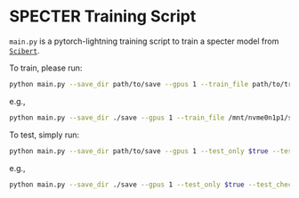 # SPECTER Training Script

`main.py` is a pytorch-lightning training script to train a specter model from [`Scibert`]( https://huggingface.co/allenai/scibert_scivocab_cased). 

To train, please run:

```bash
python main.py --save_dir path/to/save --gpus 1 --train_file path/to/training_set --dev_file path/to/val_set --test_file path/to/test_set --batch_size 2 --num_workers 0 --num_epochs 4 --grad_accum 256
```
e.g.,
```bash
python main.py --save_dir ./save --gpus 1 --train_file /mnt/nvme0n1p1/specterdata/train.pkl --dev_file /mnt/nvme0n1p1/specterdata/val.pkl --test_file /mnt/nvme0n1p1/specterdata/val.pkl --batch_size 2 --num_workers 0 --num_epochs 4 --grad_accum 256
```

To test, simply run:

```bash
python main.py --save_dir path/to/save --gpus 1 --test_only $true --test_checkpoint path/to/model_checkpoint
```
e.g.,
```bash
python main.py --save_dir ./save --gpus 1 --test_only $true --test_checkpoint ./save/version_0/checkpoints/ep-epoch=3_loss-val_loss=0.206.ckpt
```

